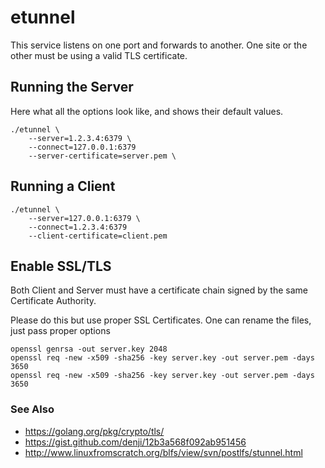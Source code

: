 # etunnel

This service listens on one port and forwards to another.
One site or the other must be using a valid TLS certificate.

## Running the Server

Here what all the options look like, and shows their default values.

    ./etunnel \
    	--server=1.2.3.4:6379 \
    	--connect=127.0.0.1:6379
    	--server-certificate=server.pem \

## Running a Client

    ./etunnel \
    	--server=127.0.0.1:6379 \
    	--connect=1.2.3.4:6379
        --client-certificate=client.pem


## Enable SSL/TLS

Both Client and Server must have a certificate chain signed by the same Certificate Authority.

Please do this but use proper SSL Certificates.
One can rename the files, just pass proper options

    openssl genrsa -out server.key 2048
    openssl req -new -x509 -sha256 -key server.key -out server.pem -days 3650
    openssl req -new -x509 -sha256 -key server.key -out server.pem -days 3650

### See Also

* https://golang.org/pkg/crypto/tls/
* https://gist.github.com/denji/12b3a568f092ab951456
* http://www.linuxfromscratch.org/blfs/view/svn/postlfs/stunnel.html
